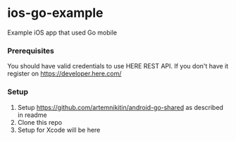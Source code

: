 # ios-go-example
Example iOS app that used Go mobile

### Prerequisites
You should have valid credentials to use HERE REST API. If you don't have it register on https://developer.here.com/

### Setup
1. Setup https://github.com/artemnikitin/android-go-shared as described in readme
2. Clone this repo  
3. Setup for Xcode will be here
